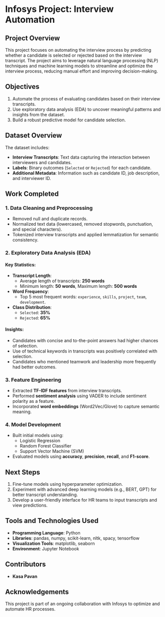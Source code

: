 # Infosys Project: Interview Automation

## Project Overview
This project focuses on automating the interview process by predicting whether a candidate is selected or rejected based on the interview transcript. The project aims to leverage natural language processing (NLP) techniques and machine learning models to streamline and optimize the interview process, reducing manual effort and improving decision-making.

## Objectives
1. Automate the process of evaluating candidates based on their interview transcripts.
2. Use exploratory data analysis (EDA) to uncover meaningful patterns and insights from the dataset.
3. Build a robust predictive model for candidate selection.

## Dataset Overview
The dataset includes:
- **Interview Transcripts**: Text data capturing the interaction between interviewers and candidates.
- **Labels**: Binary outcomes (`Selected` or `Rejected`) for each candidate.
- **Additional Metadata**: Information such as candidate ID, job description, and interviewer ID.

## Work Completed

### 1. Data Cleaning and Preprocessing
- Removed null and duplicate records.
- Normalized text data (lowercased, removed stopwords, punctuation, and special characters).
- Tokenized interview transcripts and applied lemmatization for semantic consistency.

### 2. Exploratory Data Analysis (EDA)
#### Key Statistics:
- **Transcript Length**:
  - Average length of transcripts: **250 words**
  - Minimum length: **50 words**, Maximum length: **500 words**
- **Word Frequency**:
  - Top 5 most frequent words: `experience`, `skills`, `project`, `team`, `development`.
- **Class Distribution**:
  - `Selected`: **35%**
  - `Rejected`: **65%**

#### Insights:
- Candidates with concise and to-the-point answers had higher chances of selection.
- Use of technical keywords in transcripts was positively correlated with selection.
- Candidates who mentioned teamwork and leadership more frequently had better outcomes.

### 3. Feature Engineering
- Extracted **TF-IDF features** from interview transcripts.
- Performed **sentiment analysis** using VADER to include sentiment polarity as a feature.
- Incorporated **word embeddings** (Word2Vec/Glove) to capture semantic meaning.

### 4. Model Development
- Built initial models using:
  - Logistic Regression
  - Random Forest Classifier
  - Support Vector Machine (SVM)
- Evaluated models using **accuracy**, **precision**, **recall**, and **F1-score**.

## Next Steps
1. Fine-tune models using hyperparameter optimization.
2. Experiment with advanced deep learning models (e.g., BERT, GPT) for better transcript understanding.
3. Develop a user-friendly interface for HR teams to input transcripts and view predictions.

## Tools and Technologies Used
- **Programming Language**: Python
- **Libraries**: pandas, numpy, scikit-learn, nltk, spacy, tensorflow
- **Visualization Tools**: matplotlib, seaborn
- **Environment**: Jupyter Notebook

## Contributors
- **Kasa Pavan**

## Acknowledgements
This project is part of an ongoing collaboration with Infosys to optimize and automate HR processes.
